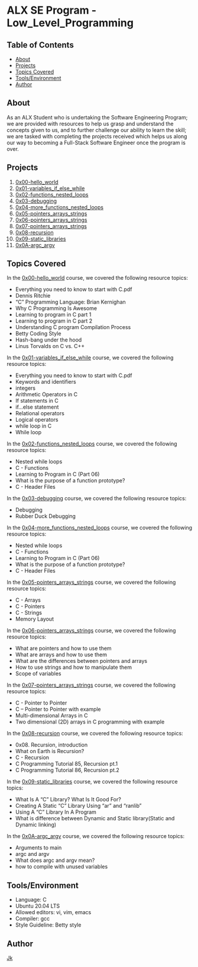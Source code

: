 # ALX SE Program - Low_Level_Programming

## Table of Contents

* [About](about)
* [Projects](projects)
* [Topics Covered](topicscovered)
* [Tools/Environment](tools/environment)
* [Author](author)

## About

As an ALX Student who is undertaking the Software Engineering Program; we are provided with resources to help us grasp and understand the concepts given to us, and to further challenge our ability to learn the skill; we are tasked with completing the projects received which helps us along our way to becoming a Full-Stack Software Engineer once the program is over.

## Projects

1. [0x00-hello_world](./0x00-hello_world)
2. [0x01-variables_if_else_while](./0x01-variables_if_else_while)
3. [0x02-functions_nested_loops](./0x02-functions_nested_loops)
4. [0x03-debugging](./0x03-debugging)
5. [0x04-more_functions_nested_loops](./0x04-more_functions_nested_loops)
6. [0x05-pointers_arrays_strings](./0x05-pointers_arrays_strings)
7. [0x06-pointers_arrays_strings](./0x06-pointers_arrays_strings)
8. [0x07-pointers_arrays_strings](.0x07-pointers_arrays_strings/)
9. [0x08-recursion](./0x08-recursion)
10. [0x09-static_libraries](./0x09-static_libraries)
11. [0x0A-argc_argv](./0x0A-argc_argv)

## Topics Covered

In the [0x00-hello_world](./0x00-hello_world) course, we covered the following resource topics:

* Everything you need to know to start with C.pdf
* Dennis Ritchie
* “C” Programming Language: Brian Kernighan
* Why C Programming Is Awesome
* Learning to program in C part 1
* Learning to program in C part 2
* Understanding C program Compilation Process
* Betty Coding Style
* Hash-bang under the hood
* Linus Torvalds on C vs. C++

In the [0x01-variables_if_else_while](./0x01-variables_if_else_while) course, we covered the following resource topics:

* Everything you need to know to start with C.pdf
* Keywords and identifiers
* integers
* Arithmetic Operators in C
* If statements in C
* if…else statement
* Relational operators
* Logical operators
* while loop in C
* While loop

In the [0x02-functions_nested_loops](./0x02-functions_nested_loops) course, we covered the following resource topics:

- Nested while loops
- C - Functions
- Learning to Program in C (Part 06)
- What is the purpose of a function prototype?
- C - Header Files

In the [0x03-debugging](./0x03-debugging) course, we covered the following resource topics:

- Debugging
- Rubber Duck Debugging

In the [0x04-more_functions_nested_loops](./0x04-more_functions_nested_loops) course, we covered the following resource topics:

- Nested while loops
- C - Functions
- Learning to Program in C (Part 06)
- What is the purpose of a function prototype?
- C - Header Files

In the [0x05-pointers_arrays_strings](./0x05-pointers_arrays_strings) course, we covered the following resource topics:

* C - Arrays
* C - Pointers
* C - Strings
* Memory Layout

In the [0x06-pointers_arrays_strings](./0x06-pointers_arrays_strings) course, we covered the following resource topics:

* What are pointers and how to use them
* What are arrays and how to use them
* What are the differences between pointers and arrays
* How to use strings and how to manipulate them
* Scope of variables

In the [0x07-pointers_arrays_strings](./0x07-pointers_arrays_strings) course, we covered the following resource topics:

* C - Pointer to Pointer
* C – Pointer to Pointer with example
* Multi-dimensional Arrays in C
* Two dimensional (2D) arrays in C programming with example

In the [0x08-recursion](./0x08-recursion) course, we covered the following resource topics:

* 0x08. Recursion, introduction
* What on Earth is Recursion?
* C - Recursion
* C Programming Tutorial 85, Recursion pt.1
* C Programming Tutorial 86, Recursion pt.2

In the [0x09-static_libraries](./0x09-static_libraries) course, we covered the following resource topics:

* What Is A “C” Library? What Is It Good For?
* Creating A Static “C” Library Using “ar” and “ranlib”
* Using A “C” Library In A Program
* What is difference between Dynamic and Static library(Static and Dynamic linking)

In the [0x0A-argc_argv](./0x0A-argc_argv) course, we covered the following resource topics:

* Arguments to main
* argc and argv
* What does argc and argv mean?
* how to compile with unused variables

## Tools/Environment

* Language: C
* Ubuntu 20.04 LTS
* Allowed editors: vi, vim, emacs
* Compiler: gcc
* Style Guideline: Betty style

## Author

[Jk](https://github.com/thecoderace)
